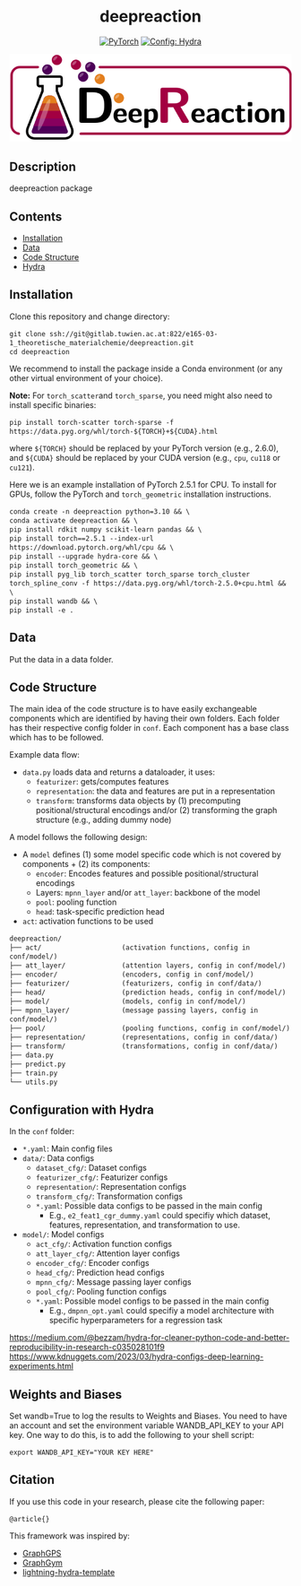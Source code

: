 <div align="center">

# deepreaction

<a href="https://pytorch.org/"><img alt="PyTorch" src="https://img.shields.io/badge/PyTorch-black?logo=PyTorch"></a>
<a href="https://hydra.cc/docs/intro/"><img alt="Config: Hydra" src="https://img.shields.io/badge/Config-Hydra-89b8cd"></a>


![deepreaction_logo.png](./images/deepreaction.png)

</div>

## Description
deepreaction package


## Contents
- [Installation](#installation)
- [Data](#data)
- [Code Structure](#code-structure)
- [Hydra](#configuration-with-hydra)

## Installation

Clone this repository and change directory:
```
git clone ssh://git@gitlab.tuwien.ac.at:822/e165-03-1_theoretische_materialchemie/deepreaction.git
cd deepreaction
```
We recommend to install the package inside a Conda environment (or any other virtual environment of your choice).

**Note:** For `torch_scatter`and `torch_sparse`, you need might also need to install specific binaries: 
```
pip install torch-scatter torch-sparse -f https://data.pyg.org/whl/torch-${TORCH}+${CUDA}.html
```
where `${TORCH}` should be replaced by your PyTorch version (e.g., 2.6.0), and `${CUDA}` should be replaced by your CUDA version (e.g., `cpu`, `cu118` or `cu121`).

Here we is an example installation of PyTorch 2.5.1 for CPU. To install for GPUs, follow the PyTorch and `torch_geometric` installation instructions.

```
conda create -n deepreaction python=3.10 && \
conda activate deepreaction && \
pip install rdkit numpy scikit-learn pandas && \
pip install torch==2.5.1 --index-url https://download.pytorch.org/whl/cpu && \
pip install --upgrade hydra-core && \
pip install torch_geometric && \
pip install pyg_lib torch_scatter torch_sparse torch_cluster torch_spline_conv -f https://data.pyg.org/whl/torch-2.5.0+cpu.html && \
pip install wandb && \
pip install -e .
```

## Data
Put the data in a data folder.

## Code Structure
The main idea of the code structure is to have easily exchangeable components which are identified by having their own folders. Each folder has their respective config folder in `conf`. Each component has a base class which has to be followed.

Example data flow:
- `data.py` loads data and returns a dataloader, it uses:
    - `featurizer`: gets/computes features
    - `representation`: the data and features are put in a representation
    - `transform`: transforms data objects by (1) precomputing positional/structural encodings and/or (2) transforming the graph structure (e.g., adding dummy node)

A model follows the following design:
- A `model` defines (1) some model specific code which is not covered by components + (2) its components:
    - `encoder`: Encodes features and possible positional/structural encodings
    - Layers: `mpnn_layer` and/or `att_layer`: backbone of the model
    - `pool`: pooling function
    - `head`: task-specific prediction head
- `act`: activation functions to be used

```
deepreaction/
├── act/                    (activation functions, config in conf/model/)
├── att_layer/              (attention layers, config in conf/model/)
├── encoder/                (encoders, config in conf/model/)
├── featurizer/             (featurizers, config in conf/data/)
├── head/                   (prediction heads, config in conf/model/)
├── model/                  (models, config in conf/model/)
├── mpnn_layer/             (message passing layers, config in conf/model/)
├── pool/                   (pooling functions, config in conf/model/)
├── representation/         (representations, config in conf/data/)
├── transform/              (transformations, config in conf/data/)
├── data.py
├── predict.py
├── train.py
└── utils.py
```

## Configuration with Hydra
In the `conf` folder:
- `*.yaml`: Main config files
- `data/`: Data configs
    - `dataset_cfg/`: Dataset configs
    - `featurizer_cfg/`: Featurizer configs
    - `representation/`: Representation configs
    - `transform_cfg/`: Transformation configs
    - `*.yaml`: Possible data configs to be passed in the main config
        - E.g., `e2_feat1_cgr_dummy.yaml` could specifiy which dataset, features, representation, and transformation to use.
- `model/`: Model configs
    - `act_cfg/`: Activation function configs
    - `att_layer_cfg/`: Attention layer configs
    - `encoder_cfg/`: Encoder configs
    - `head_cfg/`: Prediction head configs
    - `mpnn_cfg/`: Message passing layer configs
    - `pool_cfg/`: Pooling function configs
    - `*.yaml`: Possible model configs to be passed in the main config
        - E.g., `dmpnn_opt.yaml` could specifiy a model architecture with specific hyperparameters for a regression task

https://medium.com/@bezzam/hydra-for-cleaner-python-code-and-better-reproducibility-in-research-c035028101f9 
https://www.kdnuggets.com/2023/03/hydra-configs-deep-learning-experiments.html


## Weights and Biases
Set wandb=True to log the results to Weights and Biases. You need to have an account and set the environment variable WANDB_API_KEY to your API key. One way to do this, is to add the following to your shell script:
```
export WANDB_API_KEY="YOUR KEY HERE"
```


## Citation
If you use this code in your research, please cite the following paper:

```
@article{}
```

This framework was inspired by:
- [GraphGPS](https://github.com/rampasek/GraphGPS/tree/main)
- [GraphGym](https://github.com/snap-stanford/GraphGym)
- [lightning-hydra-template](https://github.com/ashleve/lightning-hydra-template)

